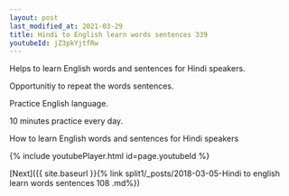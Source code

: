 ```yaml
---
layout: post
last_modified_at: 2021-03-29
title: Hindi to English learn words sentences 339 
youtubeId: jZ3pkYjtfRw
---
```

 
 
Helps to learn English words and sentences for Hindi speakers.

Opportunitiy to repeat the words sentences. 

Practice English language. 
 
10 minutes practice every day. 
 
How to learn English words and sentences for Hindi speakers 
 
{% include youtubePlayer.html id=page.youtubeId %}
 
 
[Next]({{ site.baseurl }}{% link  split1/_posts/2018-03-05-Hindi to english learn words sentences 108 .md%})
 
